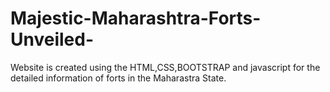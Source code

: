 # Majestic-Maharashtra-Forts-Unveiled-
Website is created using the HTML,CSS,BOOTSTRAP and javascript  for the detailed information of forts in the Maharastra State. 
